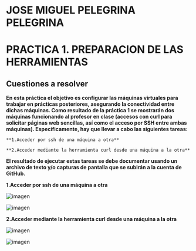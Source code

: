 # JOSE MIGUEL PELEGRINA PELEGRINA
# PRACTICA 1. PREPARACION DE LAS HERRAMIENTAS

## Cuestiones a resolver

**En esta práctica el objetivo es configurar las máquinas virtuales para trabajar en prácticas posteriores, asegurando la conectividad entre dichas máquinas. Como resultado de la práctica 1 se mostrarán dos máquinas funcionando al profesor en clase (accesos con curl para solicitar páginas web sencillas, así como el acceso por SSH entre ambas máquinas). Específicamente, hay que llevar a cabo las siguientes tareas:**

	**1.Acceder por ssh de una máquina a otra**

	**2.Acceder mediante la herramienta curl desde una máquina a la otra**

**El resultado de ejecutar estas tareas se debe documentar usando un archivo de texto y/o capturas de pantalla que se subirán a la cuenta de GitHub.**

**1.Acceder por ssh de una máquina a otra**

![imagen](https://github.com/josemi10/swap1819/practica1/imagenes/ssh_s1.png)

![imagen](https://github.com/josemi10/swap1819/practica1/imagenes/ssh_s2.png)

**2.Acceder mediante la herramienta curl desde una máquina a la otra**

![imagen](https://github.com/josemi10/swap1819/practica1/imagenes/curl_s1.png)

![imagen](https://github.com/josemi10/swap1819/practica1/imagenes/curl_s2.png)
